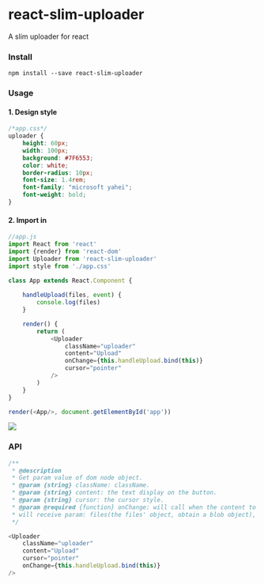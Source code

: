 # react-slim-uploader
A slim uploader for react

### Install
`npm install --save react-slim-uploader`

### Usage

#### 1. Design style
```css
/*app.css*/
uploader {
    height: 60px;
    width: 100px;
    background: #7F6553;
    color: white;
    border-radius: 10px;
    font-size: 1.4rem;
    font-family: "microsoft yahei";
    font-weight: bold;
}
```

#### 2. Import in
```javascript
//app.js
import React from 'react'
import {render} from 'react-dom'
import Uploader from 'react-slim-uploader'
import style from './app.css'

class App extends React.Component {
 
    handleUpload(files, event) {
        console.log(files)
    }

    render() {
        return (
            <Uploader
                className="uploader"
                content="Upload"
                onChange={this.handleUpload.bind(this)}
                cursor="pointer"
            />
        )
    }
}

render(<App/>, document.getElementById('app'))
```

![](http://7xqhly.com1.z0.glb.clouddn.com/btn3.png)

### API
```javascript
/**
 * @description 
 * Get param value of dom node object.
 * @param {string} className: className.
 * @param {string} content: the text display on the button.
 * @param {string} cursor: the cursor style.
 * @param @required {function} onChange: will call when the content to upload was changed,
 * will receive param: files(the files' object, obtain a blob object), event(the onChange event)
 */

<Uploader
    className="uploader"
    content="Upload"
    cursor="pointer"
    onChange={this.handleUpload.bind(this)}
/>
```


